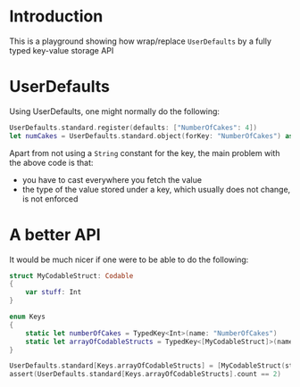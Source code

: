 # Introduction
This is a playground showing how wrap/replace `UserDefaults`
by a fully typed key-value storage API

# UserDefaults
Using UserDefaults, one might normally do the following:

```swift
UserDefaults.standard.register(defaults: ["NumberOfCakes": 4])
let numCakes = UserDefaults.standard.object(forKey: "NumberOfCakes") as? Int
```

Apart from not using a `String` constant for the key, the main problem with the above code is that:

- you have to cast everywhere you fetch the value
- the type of the value stored under a key, which usually does not change, is not enforced

# A better API

It would be much nicer if one were to be able to do the following:

```swift
struct MyCodableStruct: Codable
{
    var stuff: Int
}

enum Keys
{
    static let numberOfCakes = TypedKey<Int>(name: "NumberOfCakes")
    static let arrayOfCodableStructs = TypedKey<[MyCodableStruct]>(name: "AmazingStuff")
}

UserDefaults.standard[Keys.arrayOfCodableStructs] = [MyCodableStruct(stuff: 6), MyCodableStruct(stuff: 5)]
assert(UserDefaults.standard[Keys.arrayOfCodableStructs].count == 2)
```
